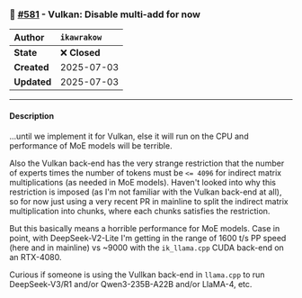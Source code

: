 ### 🔀 [#581](https://github.com/ikawrakow/ik_llama.cpp/pull/581) - Vulkan: Disable multi-add for now

| **Author** | `ikawrakow` |
| :--- | :--- |
| **State** | ❌ **Closed** |
| **Created** | 2025-07-03 |
| **Updated** | 2025-07-03 |

---

#### Description

...until we implement it for Vulkan, else it will run on the CPU and performance of MoE models will be terrible.

Also the Vulkan back-end has the very strange restriction that the number of experts times the number of tokens must be `<= 4096` for indirect matrix multiplications (as needed in MoE models). Haven't looked into why this restriction is imposed (as I'm not familiar with the Vulkan back-end  at all), so for now just using a very recent PR in mainline to split the indirect matrix multiplication into chunks, where each chunks satisfies the restriction.

But this basically means a horrible performance for MoE models. Case in point, with DeepSeek-V2-Lite I'm getting in the range of 1600 t/s PP speed (here and in mainline) vs ~9000 with the `ik_llama.cpp` CUDA back-end on an RTX-4080.  

Curious if someone is using the Vullkan back-end in `llama.cpp` to run DeepSeek-V3/R1 and/or Qwen3-235B-A22B and/or LlaMA-4, etc.